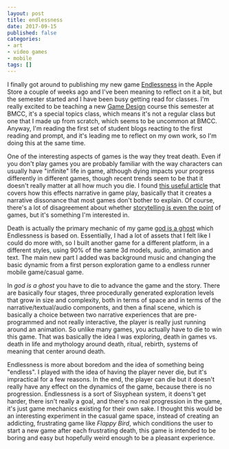 ```yaml
---
layout: post
title: endlessness
date: 2017-09-15
published: false
categories:
- art
- video games
- mobile
tags: []
---
```


I finally got around to publishing my new game [Endlessness](https://itunes.apple.com/us/app/endlessness/id1193230381?mt=8) in the Apple Store a couple of weeks ago and I've been meaning to reflect on it a bit, but the semester started and I have been busy getting read for classes.  I'm really excited to be teaching a new [Game Design](https://owenroberts.github.io/mea300/) course this semester at BMCC, it's a special topics class, which means it's not a regular class but one that I made up from scratch, which seems to be uncommon at BMCC.  Anyway, I'm reading the first set of student blogs reacting to the first reading and prompt, and it's leading me to reflect on my own work, so I'm doing this at the same time.

One of the interesting aspects of games is the way they treat death.  Even if you don't play games you are probably familiar with the way characters can usually have "infinite" life in game, although dying impacts your progress differently in different games, though recent trends seem to be that it doesn't really matter at all how much you die.  I found [this useful article](http://www.eludamos.org/index.php/eludamos/article/viewArticle/43/81) that covers how this effects narrative in game play, basically that it creates a narrative dissonance that most games don't bother to explain.  Of course, there's a lot of disagreement about whether [storytelling is even the point](http://owenroberts.github.io/2017/08/08/lifification.html) of games, but it's something I'm interested in.

Death is actually the primary mechanic of my game [god is a ghost](https://owenribbit.itch.io/giag) which Endlessness is based on.  Essentially, I had a lot of assets that I felt like I could do more with, so I built another game for a different platform, in a different styles, using 90% of the same 3d models, audio, animation and text.  The main new part I added was background music and changing the basic dynamic from a first person exploration game to a endless runner mobile game/casual game.  

In *god is a ghost* you have to die to advance the game and the story.  There are basically four stages, three procedurally generated exploration levels that grow in size and complexity, both in terms of space and in terms of the narrative/textual/audio components, and then a final scene, which is basically a choice between two narrative experiences that are pre-programmed and not really interactive, the player is really just running around an animation.  So unlike many games, you actually have to die to win this game.  That was basically the idea I was exploring, death in games vs. death in life and mythology around death, ritual, rebirth, systems of meaning that center around death.

Endlessness is more about boredom and the idea of something being "endless".  I played with the idea of having the player never die, but it's impractical for a few reasons.  In the end, the player can die but it doesn't really have any effect on the dynamics of the game, because there is no progression.  Endlessness is a sort of Sisyphean system, it doens't get harder, there isn't really a goal, and there's no real progression in the game, it's just game mechanics existing for their own sake.  I thought this would be an interesting experiment in the casual game space, instead of creating an addicting, frustrating game like *Flappy Bird*, which conditions the user to start a new game after each frustrating death, this game is intended to be boring and easy but hopefully weird enough to be a pleasant experience.


